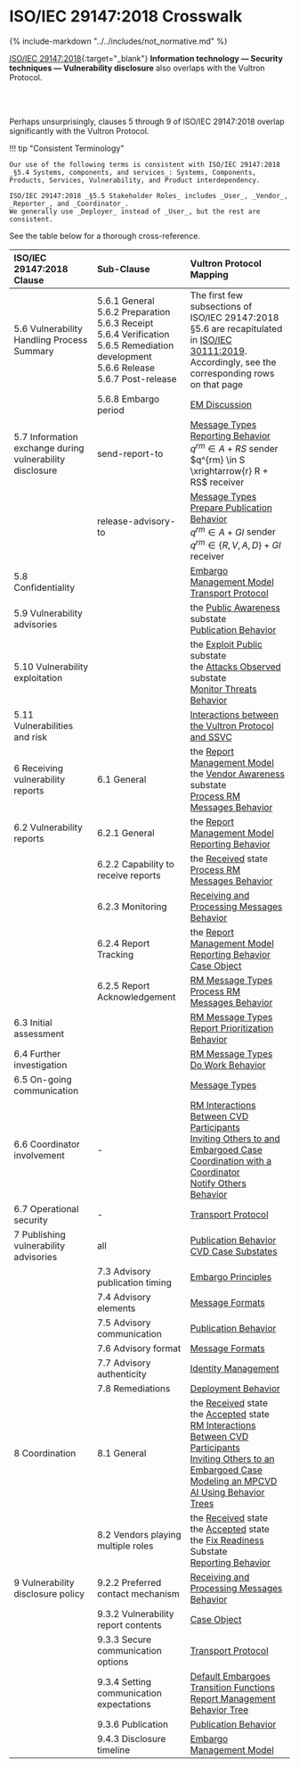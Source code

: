 # ISO/IEC 29147:2018 Crosswalk

{% include-markdown "../../includes/not_normative.md" %}

[ISO/IEC 29147:2018](https://www.iso.org/standard/72311.html){:target="_blank"}
**Information technology — Security techniques — Vulnerability disclosure**
also overlaps with the Vultron Protocol.

<br/>
<br/>

Perhaps unsurprisingly, clauses 5 through 9 of ISO/IEC 29147:2018 overlap
significantly with the Vultron Protocol.

!!! tip "Consistent Terminology"

    Our use of the following terms is consistent with ISO/IEC 29147:2018
    _§5.4 Systems, components, and services_: Systems, Components, Products, Services, Vulnerability, and Product interdependency.

    ISO/IEC 29147:2018 _§5.5 Stakeholder Roles_ includes _User_, _Vendor_, _Reporter_, and _Coordinator_.
    We generally use _Deployer_ instead of _User_, but the rest are consistent. 

See the table below for a thorough cross-reference.

| ISO/IEC<br/>29147:2018<br/>Clause                        | Sub-Clause                                                                                                                                              | Vultron Protocol Mapping                                                                                                                                                                                                                                                                                                                                                                                                                                             |
|:---------------------------------------------------------|:--------------------------------------------------------------------------------------------------------------------------------------------------------|:---------------------------------------------------------------------------------------------------------------------------------------------------------------------------------------------------------------------------------------------------------------------------------------------------------------------------------------------------------------------------------------------------------------------------------------------------------------------|
| 5.6 Vulnerability Handling Process Summary               | 5.6.1 General<br/>5.6.2 Preparation<br/>5.6.3 Receipt<br/>5.6.4 Verification<br/>5.6.5 Remediation development<br/>5.6.6 Release<br/>5.6.7 Post-release | The first few subsections of ISO/IEC 29147:2018 §5.6 are recapitulated in [ISO/IEC 30111:2019](iso_30111_2019.md). Accordingly, see the corresponding rows on that page                                                                                                                                                                                                                                                                                              |
|                                                          | 5.6.8 Embargo period                                                                                                                                    | [EM Discussion](../../topics/process_models/em/principles.md)  |
| 5.7 Information exchange during vulnerability disclosure | send-report-to                                                                                                                                          | [Message Types](../formal_protocol/messages.md)<br/>[Reporting Behavior](../../topics/behavior_logic/reporting_bt.md)<br/>$q^{rm} \in A + RS$ sender<br/>$q^{rm} \in S \xrightarrow{r} R + RS$ receiver                                                                                                                                                                                                                                                              |
|                                                          | release-advisory-to                                                                                                                                     | [Message Types](../formal_protocol/messages.md)<br/>[Prepare Publication Behavior](../../topics/behavior_logic/publication_bt.md)<br/>$q^{rm} \in A + GI$ sender<br/>$q^{rm} \in \{R,V,A,D\} + GI$ receiver                                                                                                                                                                                                                                                          |
| 5.8 Confidentiality                                      |                                                                                                                                                         | [Embargo Management Model](../../topics/process_models/em/index.md)<br/>[Transport Protocol](../../howto/general_implementation.md#transport-protocol)                                                                                                                                                                                                                                                                                                               |
| 5.9 Vulnerability advisories                             |                                                                                                                                                         | the [Public Awareness](../../topics/process_models/cs/index.md#the-public-awareness-substate-p-p) substate<br/>[Publication Behavior](../../topics/behavior_logic/publication_bt.md)                                                                                                                                                                                                                                                                                 |
| 5.10 Vulnerability exploitation                          |                                                                                                                                                         | the [Exploit Public](../../topics/process_models/cs/index.md#the-exploit-public-substate-x-x) substate<br/>the [Attacks Observed](../../topics/process_models/cs/index.md#the-attacks-observed-substate-a-a) substate<br/>[Monitor Threats Behavior](../../topics/behavior_logic/monitor_threats_bt.md)                                                                                                                                                              |
| 5.11 Vulnerabilities and risk                            |                                                                                                                                                         | [Interactions between the Vultron Protocol and SSVC](../ssvc_crosswalk.md) |
| 6 Receiving vulnerability reports                        | 6.1 General                                                                                                                                             | the [Report Management Model](../../topics/process_models/rm/index.md)<br/>the [Vendor Awareness](../../topics/process_models/cs/index.md#the-vendor-awareness-substate-v-v) substate<br/>[Process RM Messages Behavior](../../topics/behavior_logic/msg_rm_bt.md)                                                                                                                                                                                                   |
| 6.2 Vulnerability reports                                | 6.2.1 General                                                                                                                                           | the [Report Management Model](../../topics/process_models/rm/index.md)<br/>[Reporting Behavior](../../topics/behavior_logic/reporting_bt.md)                                                                                                                                                                                                                                                                                                                         |
|                                                          | 6.2.2 Capability to receive reports                                                                                                                     | the [Received](../../topics/process_models/rm/index.md#the-received-r-state) state<br/>[Process RM Messages Behavior](../../topics/behavior_logic/msg_rm_bt.md)                                                                                                                                                                                                                                                                                                      |
|                                                          | 6.2.3 Monitoring                                                                                                                                        | [Receiving and Processing Messages Behavior](../../topics/behavior_logic/msg_intro_bt.md)                                                                                                                                                                                                                                                                                                                                                                            |
|                                                          | 6.2.4 Report Tracking                                                                                                                                   | the [Report Management Model](../../topics/process_models/rm/index.md)<br/>[Reporting Behavior](../../topics/behavior_logic/reporting_bt.md)<br/>[Case Object](../../howto/case_object.md)                                                                                                                                                                                                                                                                           |
|                                                          | 6.2.5 Report Acknowledgement                                                                                                                            | [RM Message Types](../formal_protocol/messages.md#rm-message-types)<br/>[Process RM Messages Behavior](../../topics/behavior_logic/msg_rm_bt.md)                                                                                                                                                                                                                                                                                                                     |
| 6.3 Initial assessment                                   |                                                                                                                                                         | [RM Message Types](../formal_protocol/messages.md#rm-message-types)<br/>[Report Prioritization Behavior](../../topics/behavior_logic/rm_prioritization_bt.md)                                                                                                                                                                                                                                                                                                        |
| 6.4 Further investigation                                |                                                                                                                                                         | [RM Message Types](../formal_protocol/messages.md#rm-message-types)<br/>[Do Work Behavior](../../topics/behavior_logic/do_work_bt.md)                                                                                                                                                                                                                                                                                                                                |
| 6.5 On-going communication                               |                                                                                                                                                         | [Message Types](../formal_protocol/messages.md)                                                                                                                                                                                                                                                                                                                                                                                                                      |
| 6.6 Coordinator involvement                              | -                                                                                                                                                       | [RM Interactions Between CVD Participants](../../topics/process_models/rm/rm_interactions.md)<br/>[Inviting Others to and Embargoed Case](../../topics/process_models/em/working_with_others.md)<br/>[Coordination with a Coordinator](../../topics/formal_protocol/worked_example.md#coordinating_with_coordinator)<br/>[Notify Others Behavior](../../topics/behavior_logic/reporting_bt.md)                                                                       |
| 6.7 Operational security                                 | -                                                                                                                                                       | [Transport Protocol](../../howto/general_implementation.md#transport-protocol)                                                                                                                                                                                                                                                                                                                                                                                       |
| 7 Publishing vulnerability advisories                    | all                                                                                                                                                     | [Publication Behavior](../../topics/behavior_logic/publication_bt.md)<br/>[CVD Case Substates](../../topics/process_models/cs/index.md#cvd-case-substates)                                                                                                                                                                                                                                                                                                           |
|                                                          | 7.3 Advisory publication timing                                                                                                                         | [Embargo Principles](../../topics/process_models/em/principles.md)                                                                                                                                                                                                                                                                                                                                                                                                   |
|                                                          | 7.4 Advisory elements                                                                                                                                   | [Message Formats](../../howto/general_implementation.md#message-formats)                                                                                                                                                                                                                                                                                                                                                                                             |
|                                                          | 7.5 Advisory communication                                                                                                                              | [Publication Behavior](../../topics/behavior_logic/publication_bt.md)                                                                                                                                                                                                                                                                                                                                                                                                |
|                                                          | 7.6 Advisory format                                                                                                                                     | [Message Formats](../../howto/general_implementation.md#message-formats)                                                                                                                                                                                                                                                                                                                                                                                             |
|                                                          | 7.7 Advisory authenticity                                                                                                                               | [Identity Management](../../howto/general_implementation.md#identity-management)                                                                                                                                                                                                                                                                                                                                                                                     |
|                                                          | 7.8 Remediations                                                                                                                                        | [Deployment Behavior](../../topics/behavior_logic/deployment_bt.md)                                                                                                                                                                                                                                                                                                                                                                                                  |
| 8 Coordination                                           | 8.1 General                                                                                                                                             | the [Received](../../topics/process_models/rm/index.md#the-received-r-state) state<br/>the [Accepted](../../topics/process_models/rm/index.md#the-accepted-a-state) state<br/>[RM Interactions Between CVD Participants](../../topics/process_models/rm/rm_interactions.md)<br/>[Inviting Others to an Embargoed Case](../../topics/process_models/em/working_with_others.md)<br/>[Modeling an MPCVD AI Using Behavior Trees](../../topics/behavior_logic/cvd_bt.md) |
|                                                          | 8.2 Vendors playing multiple roles                                                                                                                      | the [Received](../../topics/process_models/rm/index.md#the-received-r-state) state<br/>the [Accepted](../../topics/process_models/rm/index.md#the-accepted-a-state) state<br/>the [Fix Readiness](../../topics/process_models/cs/index.md#the-fix-readiness-substate-f-f) Substate<br/>[Reporting Behavior](../../topics/behavior_logic/reporting_bt.md)                                                                                                             |
| 9 Vulnerability disclosure policy                        | 9.2.2 Preferred contact mechanism                                                                                                                       | [Receiving and Processing Messages Behavior](../../topics/behavior_logic/msg_intro_bt.md)                                                                                                                                                                                                                                                                                                                                                                            |
|                                                          | 9.3.2 Vulnerability report contents                                                                                                                     | [Case Object](../../howto/case_object.md)                                                                                                                                                                                                                                                                                                                                                                                                                            |
|                                                          | 9.3.3 Secure communication options                                                                                                                      | [Transport Protocol](../../howto/general_implementation.md#transport-protocol)                                                                                                                                                                                                                                                                                                                                                                                       |
|                                                          | 9.3.4 Setting communication expectations                                                                                                                | [Default Embargoes](../../topics/process_models/em/defaults.md)<br/>[Transition Functions](../formal_protocol/transitions.md)<br/>[Report Management Behavior Tree](../../topics/behavior_logic/rm_bt.md)                                                                                                                                                                                                                                                            |
|                                                          | 9.3.6 Publication                                                                                                                                       | [Publication Behavior](../../topics/behavior_logic/publication_bt.md)                                                                                                                                                                                                                                                                                                                                                                                                |
|                                                          | 9.4.3 Disclosure timeline                                                                                                                               | [Embargo Management Model](../../topics/process_models/em/index.md)                                                                                                                                                                                                                                                                                                                                                                                                  |
